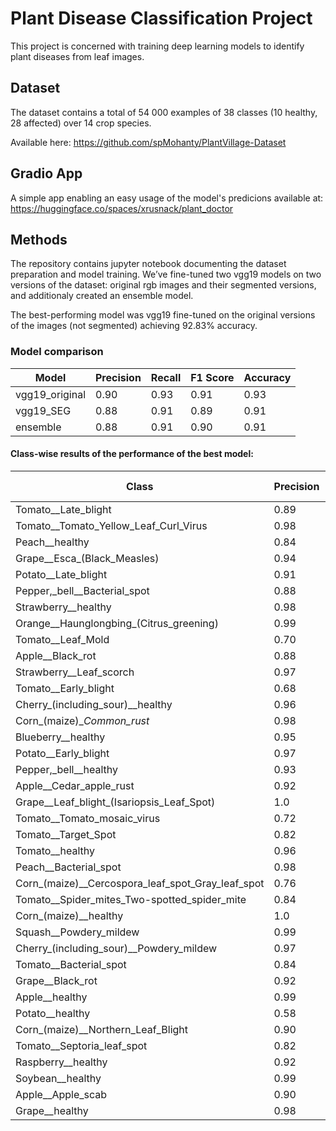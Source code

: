 # Plant Disease Classification Project

This project is concerned with training deep learning models to identify plant diseases from leaf images.

## Dataset 
The dataset contains a total of 54 000 examples of 38 classes (10 healthy, 28 affected) over 14 crop species.

Available here: https://github.com/spMohanty/PlantVillage-Dataset 

## Gradio App
A simple app enabling an easy usage of the model's predicions available at: https://huggingface.co/spaces/xrusnack/plant_doctor

## Methods
The repository contains jupyter notebook documenting the dataset preparation and model training.
We’ve fine-tuned two vgg19 models on two versions of the dataset: original rgb images and their segmented
versions, and additionaly created an ensemble model. 

The best-performing model was vgg19 fine-tuned on the original versions of the images (not segmented) achieving 92.83% accuracy.

### Model comparison
| Model | Precision | Recall | F1 Score | Accuracy |
| --- | --- | --- | --- | --- |
| vgg19_original | 0.90 | 0.93 | 0.91 | 0.93 |
| vgg19_SEG | 0.88 | 0.91 | 0.89 | 0.91 |
| ensemble | 0.88 | 0.91 | 0.90 | 0.91 |

#### Class-wise results of the performance of the best model:
| Class | Precision | Recall | F1-Score | Support |
| --- | --- | --- | --- | --- |
| Tomato__Late_blight | 0.89 | 0.72 | 0.80 | 385 |
| Tomato__Tomato_Yellow_Leaf_Curl_Virus | 0.98 | 0.95 | 0.96 | 1087 |
| Peach__healthy | 0.84 | 0.98 | 0.90 | 86 |
| Grape__Esca_(Black_Measles) | 0.94 | 0.94 | 0.94 | 261 |
| Potato__Late_blight | 0.91 | 0.89 | 0.90 | 205 |
| Pepper,_bell__Bacterial_spot | 0.88 | 0.95 | 0.91 | 191 |
| Strawberry__healthy | 0.98 | 1.0 | 0.99 | 88 |
| Orange__Haunglongbing_(Citrus_greening) | 0.99 | 0.99 | 0.99 | 1112 |
| Tomato__Leaf_Mold | 0.70 | 0.88 | 0.78 | 176 |
| Apple__Black_rot | 0.88 | 0.97 | 0.93 | 140 |
| Strawberry__Leaf_scorch | 0.97 | 0.99 | 0.98 | 218 |
| Tomato__Early_blight | 0.68 | 0.67 | 0.67 | 204 |
| Cherry_(including_sour)__healthy | 0.96 | 0.98 | 0.97 | 176 |
| Corn_(maize)__Common_rust_ | 0.98 | 0.99 | 0.98 | 222 |
| Blueberry__healthy | 0.95 | 0.99 | 0.97 | 283 |
| Potato__Early_blight | 0.97 | 0.97 | 0.97 | 178 |
| Pepper,_bell__healthy | 0.93 | 0.96 | 0.95 | 281 |
| Apple__Cedar_apple_rust | 0.92 | 0.97 | 0.95 | 63 |
| Grape__Leaf_blight_(Isariopsis_Leaf_Spot) | 1.0 | 0.98 | 0.99 | 222 |
| Tomato__Tomato_mosaic_virus | 0.72 | 0.94 | 0.81 | 77 |
| Tomato__Target_Spot | 0.82 | 0.77 | 0.80 | 284 |
| Tomato__healthy | 0.96 | 0.94 | 0.95 | 331 |
| Peach__Bacterial_spot | 0.98 | 0.94 | 0.96 | 475 |
| Corn_(maize)__Cercospora_leaf_spot_Gray_leaf_spot | 0.76 | 0.84 | 0.80 | 103 |
| Tomato__Spider_mites_Two-spotted_spider_mite | 0.84 | 0.88 | 0.86 | 331 |
| Corn_(maize)__healthy | 1.0 | 1.0 | 1.0 | 247 |
| Squash__Powdery_mildew | 0.99 | 0.99 | 0.99 | 356 |
| Cherry_(including_sour)__Powdery_mildew | 0.97 | 0.96 | 0.96 | 214 |
| Tomato__Bacterial_spot | 0.84 | 0.89 | 0.86 | 441 |
| Grape__Black_rot | 0.92 | 0.94 | 0.93 | 226 |
| Apple__healthy | 0.99 | 0.93 | 0.96 | 305 |
| Potato__healthy | 0.58 | 0.97 | 0.72 | 30 |
| Corn_(maize)__Northern_Leaf_Blight | 0.90 | 0.85 | 0.88 | 185 |
| Tomato__Septoria_leaf_spot | 0.82 | 0.76 | 0.79 | 352 |
| Raspberry__healthy | 0.92 | 1.0 | 0.96 | 79 |
| Soybean__healthy | 0.99 | 0.96 | 0.98 | 1000 |
| Apple__Apple_scab | 0.90 | 0.91 | 0.90 | 118 |
| Grape__healthy | 0.98 | 0.99 | 0.99 | 102 |


